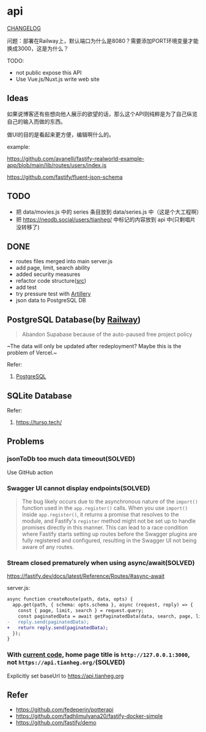 # api

[CHANGELOG](./CHANGELOG.md)

问题：部署在Railway上，默认端口为什么是8080？需要添加PORT环境变量才能换成3000，这是为什么？

TODO:

- not public expose this API
- Use Vue.js/Nuxt.js write web site

## Ideas

如果说博客还有些想向他人展示的欲望的话，那么这个API则纯粹是为了自己纵览自己的输入而做的东西。

做UI的目的是看起来更方便，编辑啊什么的。

example:

https://github.com/avanelli/fastify-realworld-example-app/blob/main/lib/routes/users/index.js

https://github.com/fastify/fluent-json-schema

## TODO

- 把 data/movies.js 中的 series 条目放到 data/series.js 中（这是个大工程啊）
- 把 https://neodb.social/users/tianheg/ 中标记的内容放到 api 中(只剩唱片没转移了)

## DONE

- routes files merged into main server.js
- add page, limit, search ability
- added security measures
- refactor code structure([src](https://github.com/tianheg/api/tree/2b12cb2e3c382428a2af11761c52b9baa478a8c2))
- add test
- try pressure test with [Artillery](https://www.artillery.io/docs)
- json data to PostgreSQL DB

## PostgreSQL Database(by [Railway](https://railway.app/))

> Abandon Supabase because of the auto-paused free project policy

~The data will only be updated after redeployment? Maybe this is the problem of Vercel.~

Refer:

1. [PostgreSQL](https://www.postgresql.org/)

## SQLite Database

Refer:

1. https://turso.tech/

## Problems

### jsonToDb too much data timeout(SOLVED)

Use GitHub action

### Swagger UI cannot display endpoints(SOLVED)

> The bug likely occurs due to the asynchronous nature of the `import()` function used in the `app.register()` calls. When you use `import()` inside `app.register()`, it returns a promise that resolves to the module, and Fastify's `register` method might not be set up to handle promises directly in this manner. This can lead to a race condition where Fastify starts setting up routes before the Swagger plugins are fully registered and configured, resulting in the Swagger UI not being aware of any routes.

### Stream closed prematurely when using async/await(SOLVED)

https://fastify.dev/docs/latest/Reference/Routes/#async-await

server.js:

```diff
async function createRoute(path, data, opts) {
  app.get(path, { schema: opts.schema }, async (request, reply) => {
    const { page, limit, search } = request.query;
    const paginatedData = await getPaginatedData(data, search, page, limit);
-   reply.send(paginatedData);
+   return reply.send(paginatedData);
  });
}
```

### With [current code](https://github.com/tianheg/api/tree/51d185ab530c624d54e812d304a910c1f2e55376), home page title is `http://127.0.0.1:3000`, not `https://api.tianheg.org/`(SOLVED)

Explicitly set baseUrl to https://api.tianheg.org

## Refer

- https://github.com/fedeperin/potterapi
- https://github.com/fadhlimulyana20/fastify-docker-simple
- https://github.com/fastify/demo
